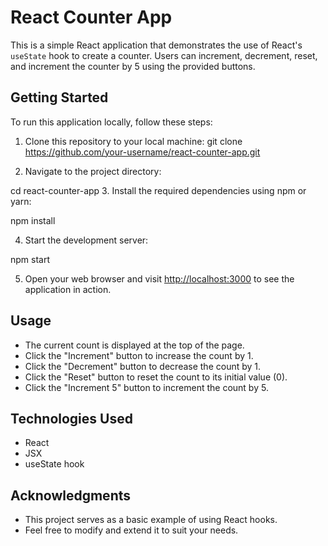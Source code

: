 
# React Counter App

This is a simple React application that demonstrates the use of React's `useState` hook to create a counter. Users can increment, decrement, reset, and increment the counter by 5 using the provided buttons.

## Getting Started

To run this application locally, follow these steps:

1. Clone this repository to your local machine:
git clone https://github.com/your-username/react-counter-app.git

2. Navigate to the project directory:

cd react-counter-app
3. Install the required dependencies using npm or yarn:

npm install

4. Start the development server:

npm start

5. Open your web browser and visit [http://localhost:3000](http://localhost:3000) to see the application in action.

## Usage

- The current count is displayed at the top of the page.
- Click the "Increment" button to increase the count by 1.
- Click the "Decrement" button to decrease the count by 1.
- Click the "Reset" button to reset the count to its initial value (0).
- Click the "Increment 5" button to increment the count by 5.

## Technologies Used

- React
- JSX
- useState hook

## Acknowledgments

- This project serves as a basic example of using React hooks.
- Feel free to modify and extend it to suit your needs.


